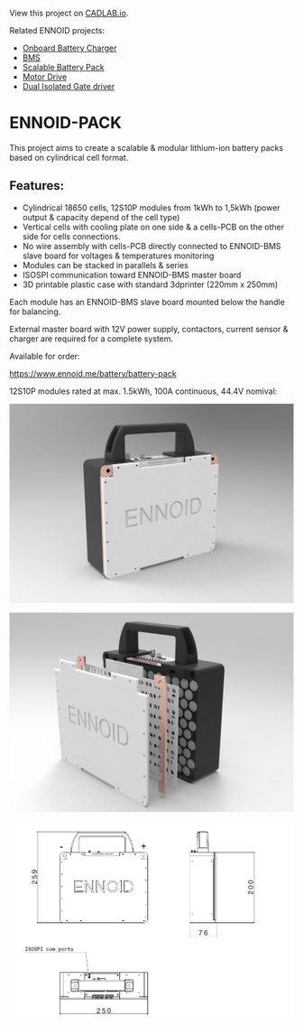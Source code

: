 View this project on [CADLAB.io](https://cadlab.io/project/1988). 

Related ENNOID projects:
  - [Onboard Battery Charger](https://github.com/EnnoidMe/ENNOID-Charger)
  - [BMS](https://github.com/EnnoidMe/ENNOID-BMS)
  - [Scalable Battery Pack](https://github.com/EnnoidMe/ENNOID-PACK)
  - [Motor Drive](https://github.com/EnnoidMe/VESC-controller)
  - [Dual Isolated Gate driver](https://github.com/EnnoidMe/ENNOID-Dual-Gate-Driver)

# ENNOID-PACK

This project aims to create a scalable & modular lithium-ion battery packs based on cylindrical cell format.

## Features:

- Cylindrical 18650 cells, 12S10P modules from 1kWh to 1,5kWh (power output & capacity depend of the cell type)
- Vertical cells with cooling plate on one side & a cells-PCB on the other side for cells connections.
- No wire assembly with cells-PCB directly connected to ENNOID-BMS slave board for voltages & temperatures monitoring
- Modules can be stacked in parallels & series
- ISOSPI communication toward ENNOID-BMS master board
- 3D printable plastic case with standard 3dprinter (220mm x 250mm)


Each module has an ENNOID-BMS slave board mounted below the handle for balancing. 

External master board with 12V power supply, contactors, current sensor & charger are required for a complete system.

Available for order:

https://www.ennoid.me/battery/battery-pack

12S10P modules rated at max. 1.5kWh, 100A continuous, 44.4V nomival:

![alt text](PIC/12S10P.jpg)

![alt text](PIC/12S10P-disassembled.jpg)

![alt text](PIC/dimensions.png)

